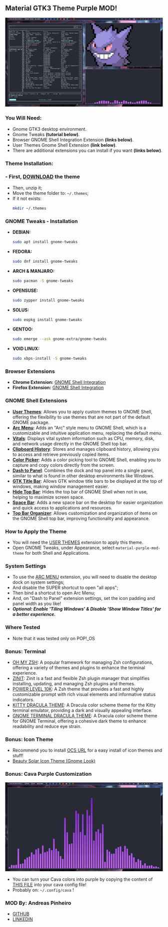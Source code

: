## Material GTK3 Theme Purple MOD!
![Desktop Printscreen Using The Theme](/img/desktop.png)




### You Will Need:
- Gnome GTK3 desktop environment.
- Gnome Tweaks **(tutorial below)**.
- Browser GNOME Shell Integration Extension **(links below)**.
- User Themes Gnome Shell Extension **(link below)**.
- There are additional extensions you can install if you want **(links below)**.




### Theme Installation:
### - First, [DOWNLOAD](https://github.com/Andreas-Pinheiro/Material-GTK3-Purple-MOD-With-Borders/raw/master/GTK3-Material-Purple-MOD-Theme.zip) the theme
- Then, unzip it;
- Move the theme folder to: ` ~/.themes `;
- If it not exists: 
   ```bash
  mkdir ~/.themes
  ```
### GNOME Tweaks - Installation
- **DEBIAN:**
    ```bash
    sudo apt install gnome-tweaks
    ```
- **FEDORA:**
    ```bash
    sudo dnf install gnome-tweaks
    ```
- **ARCH & MANJARO:**
    ```bash
    sudo pacman -S gnome-tweaks
    ```
- **OPENSUSE:**
    ```bash
    sudo zypper install gnome-tweaks
    ```
- **SOLUS:**
    ```bash
    sudo eopkg install gnome-tweaks
    ```
- **GENTOO:**
    ```bash
    sudo emerge --ask gnome-extra/gnome-tweaks
    ```
- **VOID LINUX:**
    ```bash
    sudo xbps-install -S gnome-tweaks
    ```




### Browser Extensions
- **Chrome Extension:**
    [GNOME Shell Integration](https://chromewebstore.google.com/detail/integra%C3%A7%C3%A3o-com-gnome-shel/gphhapmejobijbbhgpjhcjognlahblep)
- **Firefox Extension:**
    [GNOME Shell Integration](https://addons.mozilla.org/pt-BR/firefox/addon/gnome-shell-integration/)




### GNOME Shell Extensions
- **[User Themes](https://extensions.gnome.org/extension/19/user-themes/)**: Allows you to apply custom themes to GNOME Shell, offering the flexibility to use themes that are not part of the default GNOME package.
- **[Arc Menu](https://extensions.gnome.org/extension/3628/arcmenu/)**: Adds an "Arc" style menu to GNOME Shell, which is a customizable and intuitive application menu, replacing the default menu.
- **[Vitals](https://extensions.gnome.org/extension/1460/vitals/)**: Displays vital system information such as CPU, memory, disk, and network usage directly in the GNOME Shell top bar.
- **[Clipboard History](https://extensions.gnome.org/extension/4839/clipboard-history/)**: Stores and manages clipboard history, allowing you to access and retrieve previously copied items.
- **[Color Picker](https://extensions.gnome.org/extension/3396/color-picker/)**: Adds a color picking tool to GNOME Shell, enabling you to capture and copy colors directly from the screen.
- **[Dash to Panel](https://extensions.gnome.org/extension/1160/dash-to-panel/)**: Combines the dock and top panel into a single panel, similar to what is found in other desktop environments like Windows.
- **[GTK Title Bar](https://extensions.gnome.org/extension/1732/gtk-title-bar/)**: Allows GTK window title bars to be displayed at the top of windows, making window management easier.
- **[Hide Top Bar](https://extensions.gnome.org/extension/545/hide-top-bar/)**: Hides the top bar of GNOME Shell when not in use, helping to maximize screen space.
- **[Space Bar](https://extensions.gnome.org/extension/5090/space-bar/)**: Adds a new space bar on the desktop for easier organization and quick access to applications and resources.
- **[Top Bar Organizer](https://extensions.gnome.org/extension/4356/top-bar-organizer/)**: Allows customization and organization of items on the GNOME Shell top bar, improving functionality and appearance.




### How to Apply the Theme
- You will need the [USER THEMES](https://extensions.gnome.org/extension/19/user-themes/) extension to apply this theme.
- Open GNOME Tweaks, under Appearance, select `material-purple-mod-theme` for both Shell and Applications.




### System Settings
- To use the [ARC MENU](https://extensions.gnome.org/extension/3628/arcmenu/) extension, you will need to disable the desktop dock on system settings;
- And disable the SUPER shortcut to open "all apps";
- Then bind a shortcut to open Arc Menu;
- And, on "Dash to Panel" extension settings, set the icon padding and panel width as you like!
- ***Optional: Enable 'Tiling Windows' & Disable 'Show Window Titles' for a better experience.***




### Where Tested
- Note that it was tested only on POP!_OS




### Bonus: Terminal
- [OH MY ZSH](https://ohmyz.sh/): A popular framework for managing Zsh configurations, offering a variety of themes and plugins to enhance the terminal experience.
- [ZINIT](https://github.com/zdharma-continuum/zinit): Zinit is a fast and flexible Zsh plugin manager that simplifies installing, updating, and managing Zsh plugins and themes. 
- [POWER LEVEL 10K](https://github.com/romkatv/powerlevel10k): A Zsh theme that provides a fast and highly customizable prompt with rich visual elements and informative status indicators.
- [KITTY DRACULA THEME](https://draculatheme.com/kitty): A Dracula color scheme theme for the Kitty terminal emulator, providing a dark and visually appealing interface.
- [GNOME TERMINAL DRACULA THEME](https://draculatheme.com/gnome-terminal): A Dracula color scheme theme for GNOME Terminal, offering a cohesive dark theme to enhance readability and reduce eye strain.




### Bonus: Icon Theme
- Recommend you to install [OCS URL](https://www.opendesktop.org/p/1136805/) for a easy install of icon themes and stuff!
- [Beauty Solar Icon Theme (Gnome Look)](https://store.kde.org/p/2037657/)




### Bonus: Cava Purple Customization
![Desktop Printscreen Using The Theme](/img/cava.png)


- You can turn your Cava colors into purple by copying the content of [THIS FILE](https://github.com/Andreas-Pinheiro/Material-GTK3-Purple-MOD-With-Borders/blob/master/cava/config) into your cava config file!
- Probably on:  ` ~/.config/cava ` !




### MOD By: Andreas Pinheiro
- [GITHUB](https://github.com/Andreas-Pinheiro)
- [LINKEDIN](https://www.linkedin.com/in/andreas-pinheiro-a08633321/)
